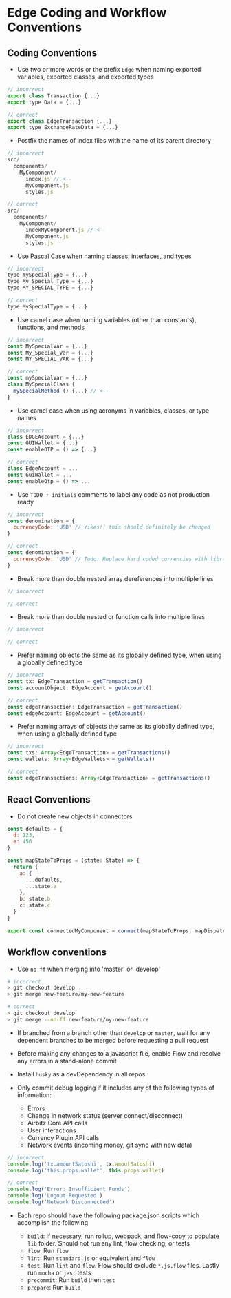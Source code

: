 # Edge Coding and Workflow Conventions

## Coding Conventions

* Use two or more words or the prefix `Edge` when naming exported variables, exported classes, and exported types

```javascript
// incorrect
export class Transaction {...}
export type Data = {...}

// correct
export class EdgeTransaction {...}
export type ExchangeRateData = {...}
```

* Postfix the names of index files with the name of its parent directory

```javascript
// incorrect
src/
  components/
    MyComponent/
      index.js // <--
      MyComponent.js
      styles.js

// correct
src/
  components/
    MyComponent/
      indexMyComponent.js // <--
      MyComponent.js
      styles.js
```

* Use [Pascal Case](https://en.wikipedia.org/wiki/PascalCase) when naming classes, interfaces, and types

```javascript
// incorrect
type mySpecialType = {...}
type My_Special_Type = {...}
type MY_SPECIAL_TYPE = {...}

// correct
type MySpecialType = {...}
```

* Use camel case when naming variables (other than constants), functions, and methods

```javascript
// incorrect
const MySpecialVar = {...}
const My_Special_Var = {...}
const MY_SPECIAL_VAR = {...}

// correct
const mySpecialVar = {...}
class MySpecialClass {
  mySpecialMethod () {...} // <--
}
```

* Use camel case when using acronyms in variables, classes, or type names

```javascript
// incorrect
class EDGEAccount = {...}
const GUIWallet = {...}
const enableOTP = () => {...}

// correct
class EdgeAccount = ...
const GuiWallet = ...
const enableOtp = () => ...
```

* Use `TODO + initials` comments to label any code as not production ready

```javascript
// incorrect
const denomination = {
  currencyCode: 'USD' // Yikes!! this should definitely be changed
}

// correct
const denomination = {
  currencyCode: 'USD' // Todo: Replace hard coded currencies with library -paulvp
}
```

* Break more than double nested array dereferences into multiple lines

```javascript
// incorrect

// correct

```
* Break more than double nested or function calls into multiple lines

```javascript
// incorrect

// correct

```

* Prefer naming objects the same as its globally defined type, when using a globally defined type

```javascript
// incorrect
const tx: EdgeTransaction = getTransaction()
const accountObject: EdgeAccount = getAccount()

// correct
const edgeTransaction: EdgeTransaction = getTransaction()
const edgeAccount: EdgeAccount = getAccount()
```

* Prefer naming arrays of objects the same as its globally defined type, when using a globally defined type

```javascript
// incorrect
const txs: Array<EdgeTransaction> = getTransactions()
const wallets: Array<EdgeWallets> = getWallets()

// correct
const edgeTransactions: Array<EdgeTransaction> = getTransactions()
```

## React Conventions

* Do not create new objects in connectors

```javascript
const defaults = {
  d: 123,
  e: 456
}

const mapStateToProps = (state: State) => {
  return {
    a: {
      ...defaults,
      ...state.a
    },
    b: state.b,
    c: state.c
  }
}

export const connectedMyComponent = connect(mapStateToProps, mapDispatchToProps)(MyComponent)
```

## Workflow conventions

* Use `no-ff` when merging into 'master' or 'develop'

```bash
# incorrect
> git checkout develop
> git merge new-feature/my-new-feature

# correct
> git checkout develop
> git merge --no-ff new-feature/my-new-feature
```

* If branched from a branch other than `develop` or `master`, wait for any dependent branches to be merged before requesting a pull request
* Before making any changes to a javascript file, enable Flow and resolve any errors in a stand-alone commit
* Install `husky` as a devDependency in all repos
* Only commit debug logging if it includes any of the following types of information:

    - Errors
    - Change in network status (server connect/disconnect)
    - Airbitz Core API calls
    - User interactions
    - Currency Plugin API calls
    - Network events (incoming money, git sync with new data)

```javascript
// incorrect
console.log('tx.amountSatoshi', tx.amoutSatoshi)
console.log('this.props.wallet', this.props.wallet)

// correct
console.log('Error: Insufficient Funds')
console.log('Logout Requested')
console.log('Network Disconnected')
```

* Each repo should have the following package.json scripts which accomplish the following

    - `build`: If necessary, run rollup, webpack, and flow-copy to populate `lib` folder. Should not run any lint, flow checking, or tests
    - `flow`: Run `flow`
    - `lint`: Run `standard.js` or equivalent and `flow`
    - `test`: Run `lint` and `flow`. Flow should exclude `*.js.flow` files. Lastly run `mocha` or `jest` tests
    - `precommit`: Run `build` then `test`
    - `prepare`: Run `build`

